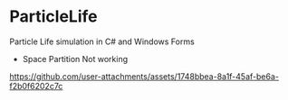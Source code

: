 # ParticleLife
Particle Life simulation in C# and Windows Forms

- Space Partition
Not working

https://github.com/user-attachments/assets/1748bbea-8a1f-45af-be6a-f2b0f6202c7c

